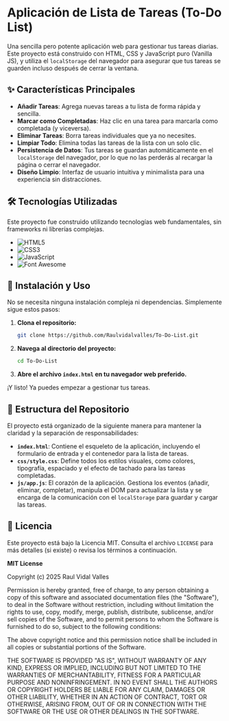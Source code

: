 # Aplicación de Lista de Tareas (To-Do List)


Una sencilla pero potente aplicación web para gestionar tus tareas diarias. Este proyecto está construido con HTML, CSS y JavaScript puro (Vanilla JS), y utiliza el `localStorage` del navegador para asegurar que tus tareas se guarden incluso después de cerrar la ventana.

## ✨ Características Principales

-   **Añadir Tareas**: Agrega nuevas tareas a tu lista de forma rápida y sencilla.
-   **Marcar como Completadas**: Haz clic en una tarea para marcarla como completada (y viceversa).
-   **Eliminar Tareas**: Borra tareas individuales que ya no necesites.
-   **Limpiar Todo**: Elimina todas las tareas de la lista con un solo clic.
-   **Persistencia de Datos**: Tus tareas se guardan automáticamente en el `localStorage` del navegador, por lo que no las perderás al recargar la página o cerrar el navegador.
-   **Diseño Limpio**: Interfaz de usuario intuitiva y minimalista para una experiencia sin distracciones.

## 🛠️ Tecnologías Utilizadas

Este proyecto fue construido utilizando tecnologías web fundamentales, sin frameworks ni librerías complejas.

-   ![HTML5](https://img.shields.io/badge/html5-%23E34F26.svg?style=for-the-badge&logo=html5&logoColor=white)
-   ![CSS3](https://img.shields.io/badge/css3-%231572B6.svg?style=for-the-badge&logo=css3&logoColor=white)
-   ![JavaScript](https://img.shields.io/badge/javascript-%23323330.svg?style=for-the-badge&logo=javascript&logoColor=%23F7DF1E)
-   ![Font Awesome](https://img.shields.io/badge/Font%20Awesome-528DD7?style=for-the-badge&logo=fontawesome&logoColor=white) 

## 🚀 Instalación y Uso

No se necesita ninguna instalación compleja ni dependencias. Simplemente sigue estos pasos:

1.  **Clona el repositorio:**
    ```sh
    git clone https://github.com/Raulvidalvalles/To-Do-List.git
    ```

2.  **Navega al directorio del proyecto:**
    ```sh
    cd To-Do-List
    ```

3.  **Abre el archivo `index.html` en tu navegador web preferido.**

¡Y listo! Ya puedes empezar a gestionar tus tareas.

## 📁 Estructura del Repositorio

El proyecto está organizado de la siguiente manera para mantener la claridad y la separación de responsabilidades:

-   **`index.html`**: Contiene el esqueleto de la aplicación, incluyendo el formulario de entrada y el contenedor para la lista de tareas.
-   **`css/style.css`**: Define todos los estilos visuales, como colores, tipografía, espaciado y el efecto de tachado para las tareas completadas.
-   **`js/app.js`**: El corazón de la aplicación. Gestiona los eventos (añadir, eliminar, completar), manipula el DOM para actualizar la lista y se encarga de la comunicación con el `localStorage` para guardar y cargar las tareas.

## 📄 Licencia

Este proyecto está bajo la Licencia MIT. Consulta el archivo `LICENSE` para más detalles (si existe) o revisa los términos a continuación.

**MIT License**

Copyright (c) 2025 Raul Vidal Valles

Permission is hereby granted, free of charge, to any person obtaining a copy
of this software and associated documentation files (the "Software"), to deal
in the Software without restriction, including without limitation the rights
to use, copy, modify, merge, publish, distribute, sublicense, and/or sell
copies of the Software, and to permit persons to whom the Software is
furnished to do so, subject to the following conditions:

The above copyright notice and this permission notice shall be included in all
copies or substantial portions of the Software.

THE SOFTWARE IS PROVIDED "AS IS", WITHOUT WARRANTY OF ANY KIND, EXPRESS OR
IMPLIED, INCLUDING BUT NOT LIMITED TO THE WARRANTIES OF MERCHANTABILITY,
FITNESS FOR A PARTICULAR PURPOSE AND NONINFRINGEMENT. IN NO EVENT SHALL THE
AUTHORS OR COPYRIGHT HOLDERS BE LIABLE FOR ANY CLAIM, DAMAGES OR OTHER
LIABILITY, WHETHER IN AN ACTION OF CONTRACT, TORT OR OTHERWISE, ARISING FROM,
OUT OF OR IN CONNECTION WITH THE SOFTWARE OR THE USE OR OTHER DEALINGS IN THE
SOFTWARE.
